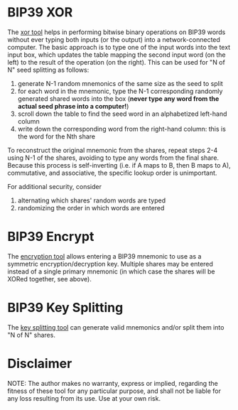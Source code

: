 # BIP39 XOR

The [xor tool](./xor) helps in performing bitwise binary operations on
BIP39 words without ever typing both inputs (or the output) into a
network-connected computer. The basic approach is to type one of the
input words into the text input box, which updates the table mapping
the second input word (on the left) to the result of the operation (on
the right). This can be used for "N of N" seed splitting as follows:
 1. generate N-1 random mnemonics of the same size as the seed to
    split
 2. for each word in the mnemonic, type the N-1 corresponding randomly
    generated shared words into the box (**never type any word from
    the actual seed phrase into a computer!**)
 3. scroll down the table to find the seed word in an alphabetized
    left-hand column
 4. write down the corresponding word from the right-hand column: this
    is the word for the Nth share

To reconstruct the original mnemonic from the shares, repeat steps 2-4
using N-1 of the shares, avoiding to type any words from the final
share. Because this process is self-inverting (i.e. if A maps to B,
then B maps to A), commutative, and associative, the specific lookup
order is unimportant.

For additional security, consider
 1. alternating which shares' random words are typed
 2. randomizing the order in which words are entered

# BIP39 Encrypt

The [encryption tool](./enc) allows entering a BIP39 mnemonic to
use as a symmetric encryption/decryption key.  Multiple shares may be
entered instead of a single primary mnemonic (in which case the shares
will be XORed together, see above).

# BIP39 Key Splitting

The [key splitting tool](./split) can generate valid mnemonics and/or
split them into "N of N" shares.

# Disclaimer

NOTE: The author makes no warranty, express or implied, regarding the
fitness of these tool for any particular purpose, and shall not be
liable for any loss resulting from its use.  Use at your own risk.
